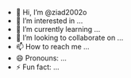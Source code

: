 - 👋 Hi, I’m @ziad2002o
- 👀 I’m interested in ...
- 🌱 I’m currently learning ...
- 💞️ I’m looking to collaborate on ...
- 📫 How to reach me ...
- 😄 Pronouns: ...
- ⚡ Fun fact: ...

<!---
ziad2002o/ziad2002o is a ✨ special ✨ repository because its `README.md` (this file) appears on your GitHub profile.
You can click the Preview link to take a look at your changes.
--->
